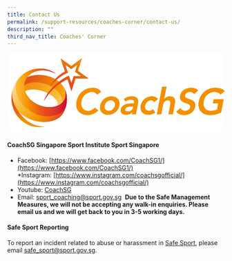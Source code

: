 ```yaml
---
title: Contact Us
permalink: /support-resources/coaches-corner/contact-us/
description: ""
third_nav_title: Coaches' Corner
---
```

![Coach SG](/images/Support/Coache's%20Corner/CoachSG%20Logo%20Full%20Color%20(1).png)

#### **CoachSG  Singapore Sport Institute Sport Singapore**

* Facebook: [https://www.facebook.com/CoachSG1/](https://www.facebook.com/CoachSG1/)
*Instagram: [https://www.instagram.com/coachsgofficial/](https://www.instagram.com/coachsgofficial/)
* Youtube: [CoachSG](https://www.youtube.com/channel/UC6S-f5ZwoXcGs_TDbimGd5g)
* Email: [sport_coaching@sport.gov.sg](mailto:sport_coaching@sport.gov.sg) 
**Due to the Safe Management Measures, we will not be accepting any walk-in enquiries. Please email us and we will get back to you in 3-5 working days.** 

#### **Safe Sport Reporting** 
To report an incident related to abuse or harassment in [Safe Sport](https://www.safesport.sg/), please email [safe_sport@sport.gov.sg](mailto:mailto:safe_sport@sport.gov.sg).